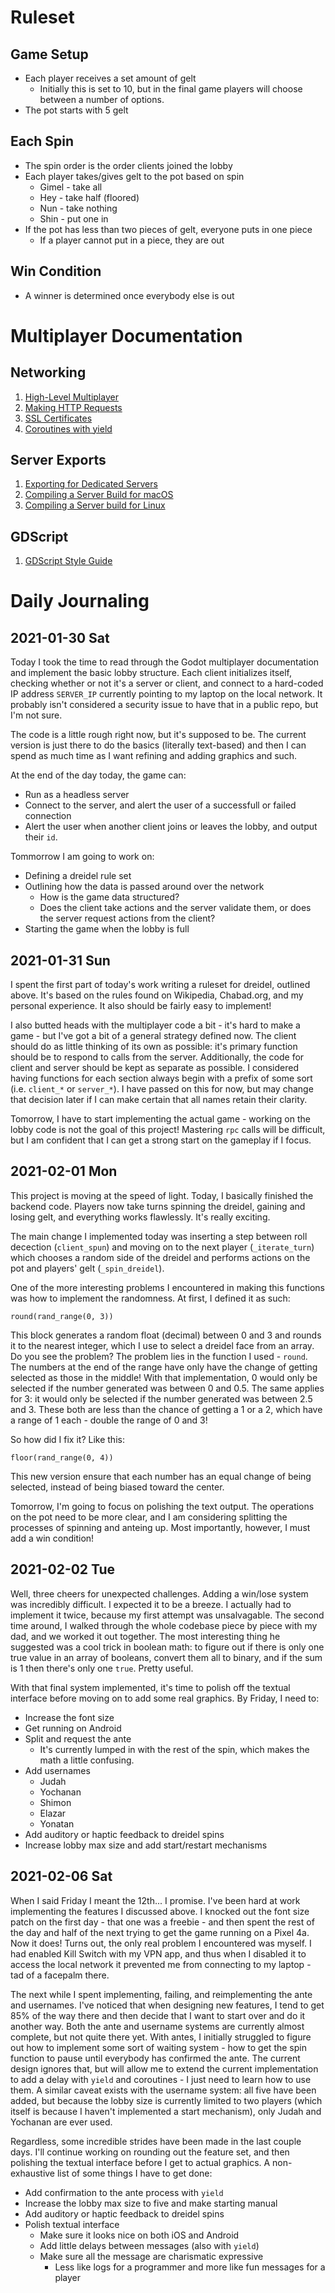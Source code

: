 # Ruleset
## Game Setup
- Each player receives a set amount of gelt
  - Initially this is set to 10, but in the final game players will choose
  between a number of options.
- The pot starts with 5 gelt
## Each Spin
- The spin order is the order clients joined the lobby
- Each player takes/gives gelt to the pot based on spin
  - Gimel - take all
  - Hey - take half (floored)
  - Nun - take nothing
  - Shin - put one in
- If the pot has less than two pieces of gelt, everyone puts in one piece
  - If a player cannot put in a piece, they are out
## Win Condition
- A winner is determined once everybody else is out

# Multiplayer Documentation
## Networking
1. [High-Level Multiplayer](https://docs.godotengine.org/en/stable/tutorials/networking/high_level_multiplayer.html)
2. [Making HTTP Requests](https://docs.godotengine.org/en/stable/tutorials/networking/http_request_class.html)
3. [SSL Certificates](https://docs.godotengine.org/en/stable/tutorials/networking/ssl_certificates.html)
4. [Coroutines with yield](https://docs.godotengine.org/en/stable/getting_started/scripting/gdscript/gdscript_basics.html#coroutines-with-yield)
## Server Exports
1. [Exporting for Dedicated Servers](https://docs.godotengine.org/en/stable/getting_started/workflow/export/exporting_for_dedicated_servers.html)
2. [Compiling a Server Build for macOS](https://docs.godotengine.org/en/stable/development/compiling/compiling_for_osx.html#compiling-a-headless-server-build)
3. [Compiling a Server build for Linux](https://docs.godotengine.org/en/stable/development/compiling/compiling_for_x11.html#compiling-a-headless-server-build)
## GDScript
1.  [GDScript Style Guide](https://docs.godotengine.org/en/stable/getting_started/scripting/gdscript/gdscript_styleguide.html)

# Daily Journaling
## 2021-01-30 Sat

Today I took the time to read through the Godot multiplayer
documentation and implement the basic lobby structure. Each client
initializes itself, checking whether or not it's a server or client,
and connect to a hard-coded IP address `SERVER_IP` currently pointing to
my laptop on the local network. It probably isn't considered a security
issue to have that in a public repo, but I'm not sure.

The code is a little rough right now, but it's supposed to be. The
current version is just there to do the basics (literally text-based)
and then I can spend as much time as I want refining and adding graphics
and such.

At the end of the day today, the game can:

- Run as a headless server
- Connect to the server, and alert the user of a successfull or failed
connection
- Alert the user when another client joins or leaves the lobby, and output
their `id`.

Tommorrow I am going to work on:

- Defining a dreidel rule set
- Outlining how the data is passed around over the network
  - How is the game data structured?
  - Does the client take actions and the server validate them, or does the
  server request actions from the client?
- Starting the game when the lobby is full

## 2021-01-31 Sun

I spent the first part of today's work writing a ruleset for dreidel,
outlined above. It's based on the rules found on Wikipedia, Chabad.org,
and my personal experience. It also should be fairly easy to implement!

I also butted heads with the multiplayer code a bit - it's hard to make
a game - but I've got a bit of a general strategy defined now. The
client should do as little thinking of its own as possible: it's
primary function should be to respond to calls from the server.
Additionally, the code for client and server should be kept as separate
as possible. I considered having functions for each section always begin
with a prefix of some sort (i.e. `client_*` or `server_*`). I have
passed on this for now, but may change that decision later if I can make
certain that all names retain their clarity.

Tomorrow, I have to start implementing the actual game - working on the
lobby code is not the goal of this project! Mastering `rpc` calls will
be difficult, but I am confident that I can get a strong start on the
gameplay if I focus.

## 2021-02-01 Mon

This project is moving at the speed of light. Today, I basically
finished the backend code. Players now take turns spinning the dreidel,
gaining and losing gelt, and everything works flawlessly. It's really
exciting.

The main change I implemented today was inserting a step between roll
decection (`client_spun`) and moving on to the next player
(`_iterate_turn`) which chooses a random side of the dreidel and
performs actions on the pot and players' gelt (`_spin_dreidel`).

One of the more interesting problems I encountered in making this
functions was how to implement the randomness. At first, I defined it as
such:

``` gdscript
round(rand_range(0, 3))
```

This block generates a random float (decimal) between 0 and 3 and rounds
it to the nearest integer, which I use to select a dreidel face from an
array. Do you see the problem? The problem lies in the function I used -
`round`. The numbers at the end of the range have only have the change
of getting selected as those in the middle! With that implementation, 0
would only be selected if the number generated was between 0 and 0.5.
The same applies for 3: it would only be selected if the number
generated was between 2.5 and 3. These both are less than the chance of
getting a 1 or a 2, which have a range of 1 each - double the range of 0
and 3!

So how did I fix it? Like this:

``` gdscript
floor(rand_range(0, 4))
```

This new version ensure that each number has an equal change of being
selected, instead of being biased toward the center.

Tomorrow, I'm going to focus on polishing the text output. The
operations on the pot need to be more clear, and I am considering
splitting the processes of spinning and anteing up. Most importantly,
however, I must add a win condition!

## 2021-02-02 Tue

Well, three cheers for unexpected challenges. Adding a win/lose system
was incredibly difficult. I expected it to be a breeze. I actually had
to implement it twice, because my first attempt was unsalvagable. The
second time around, I walked through the whole codebase piece by piece
with my dad, and we worked it out together. The most interesting thing
he suggested was a cool trick in boolean math: to figure out if there is
only one true value in an array of booleans, convert them all to binary,
and if the sum is 1 then there's only one `true`. Pretty useful.

With that final system implemented, it's time to polish off the textual
interface before moving on to add some real graphics. By Friday, I need
to:

- Increase the font size
- Get running on Android
- Split and request the ante
  - It's currently lumped in with the rest of the spin, which makes the math a
  little confusing.
- Add usernames
  - Judah
  - Yochanan
  - Shimon
  - Elazar
  - Yonatan
- Add auditory or haptic feedback to dreidel spins
- Increase lobby max size and add start/restart mechanisms

## 2021-02-06 Sat

When I said Friday I meant the 12th... I promise. I've been hard at
work implementing the features I discussed above. I knocked out the font
size patch on the first day - that one was a freebie - and then spent
the rest of the day and half of the next trying to get the game running
on a Pixel 4a. Now it does! Turns out, the only real problem I
encountered was myself. I had enabled Kill Switch with my VPN app, and
thus when I disabled it to access the local network it prevented me from
connecting to my laptop - tad of a facepalm there.

The next while I spent implementing, failing, and reimplementing the
ante and usernames. I've noticed that when designing new features, I
tend to get 85% of the way there and then decide that I want to start
over and do it another way. Both the ante and username systems are
currently almost complete, but not quite there yet. With antes, I
initially struggled to figure out how to implement some sort of waiting
system - how to get the spin function to pause until everybody has
confirmed the ante. The current design ignores that, but will allow me
to extend the current implementation to add a delay with `yield` and
coroutines - I just need to learn how to use them. A similar caveat
exists with the username system: all five have been added, but because
the lobby size is currently limited to two players (which itself is
because I haven't implemented a start mechanism), only Judah and
Yochanan are ever used.

Regardless, some incredible strides have been made in the last couple
days. I'll continue working on rounding out the feature set, and then
polishing the textual interface before I get to actual graphics. A
non-exhaustive list of some things I have to get done:

- Add confirmation to the ante process with `yield`
- Increase the lobby max size to five and make starting manual
- Add auditory or haptic feedback to dreidel spins
- Polish textual interface
  - Make sure it looks nice on both iOS and Android
  - Add little delays between messages (also with `yield`)
  - Make sure all the message are charismatic expressive
    - Less like logs for a programmer and more like fun messages for a player

